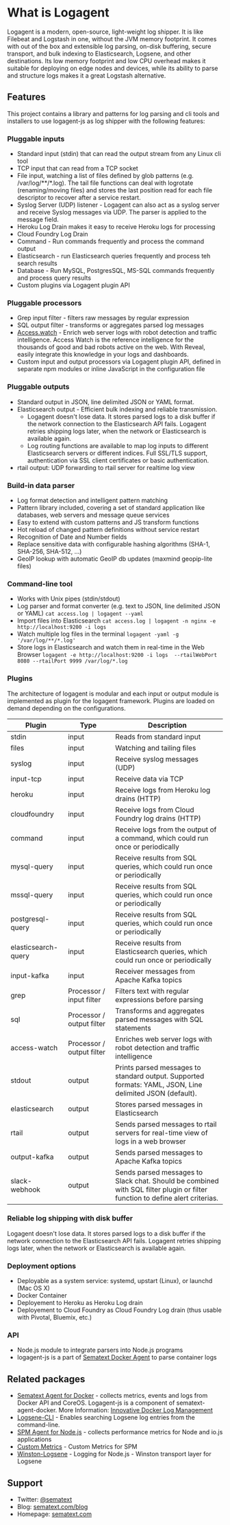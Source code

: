 # What is Logagent

Logagent is a modern, open-source, light-weight log shipper. It is like Filebeat and Logstash in one, without the JVM memory footprint.  It comes with out of the box and extensible log parsing, on-disk buffering, secure transport, and bulk indexing to Elasticsearch, Logsene, and other destinations. Its low memory footprint and low CPU overhead makes it suitable for deploying on edge nodes and devices, while its ability to parse and structure logs makes it a great Logstash alternative. 


## Features

This project contains a library and patterns for log parsing and cli tools and installers to use logagent-js as log shipper with the following features: 

### Pluggable inputs 

- Standard input (stdin) that can read the output stream from any Linux cli tool
- TCP input that can read from a TCP socket
- File input, watching a list of files defined by glob patterns (e.g. /var/log/**/*.log). The tail file functions can deal with logrotate (renaming/moving files) and stores the last position read for each file descriptor to recover after a service restart.
- Syslog Server (UDP) listener - Logagent can also act as a syslog server and receive Syslog messages via UDP. The parser is applied to the message field.
- Heroku Log Drain makes it easy to receive Heroku logs for processing
- Cloud Foundry Log Drain 
- Command - Run commands frequently and process the command output
- Elasticsearch - run Elasticsearch queries frequently and process teh search results
- Database - Run MySQL, PostgresSQL, MS-SQL commands frequently and process query results
- Custom plugins via Logagent plugin API

### Pluggable processors

- Grep input filter - filters raw messages by regular expression 
- SQL output filter - transforms or aggregates parsed log messages 
- [Access.watch](https://access.watch/reveal/logagent) - Enrich web server logs with robot detection and traffic intelligence. Access Watch is the reference intelligence for the thousands of good and bad robots active on the web. With Reveal, easily integrate this knowledge in your logs and dashboards. 
- Custom input and output processors via Logagent plugin API, defined in separate npm modules or inline JavaScript in the configuration file

### Pluggable outputs

- Standard output in JSON, line delimited JSON or YAML format. 
- Elasticsearch output -  Efficient bulk indexing and reliable transmission. 
  - Logagent doesn't lose data. It stores parsed logs to a disk buffer if the network connection to the Elasticsearch API fails. Logagent retries shipping logs later, when the network or Elasticsearch is available again. 
  - Log routing functions are available to map log inputs to different Elasticsearch servers or different indices. Full SSL/TLS support, authentication via SSL client certificates or basic authentication. 
- rtail output: UDP forwarding to rtail server for realtime log view

### Build-in data parser

- Log format detection and intelligent pattern matching
- Pattern library included, covering a set of standard application like databases, web servers and message queue services
- Easy to extend with custom patterns and JS transform functions
- Hot reload of changed pattern definitions without service restart
- Recognition of Date and Number fields
- Replace sensitive data with configurable hashing algorithms (SHA-1, SHA-256, SHA-512, …)
- GeoIP lookup with automatic GeoIP db updates (maxmind geopip-lite files)


### Command-line tool

- Works with Unix pipes (stdin/stdout)	
- Log parser and format converter (e.g. text to JSON, line delimited JSON or YAML) 
   ```cat access.log | logagent --yaml```
- Import files into Elasticsearch
  ```cat access.log | logagent -n nginx -e http://localhost:9200 -i logs```
- Watch multiple log files in the terminal
  ```logagent -yaml -g '/var/log/**/*.log'```
- Store logs in Elasticsearch and watch them in real-time in the Web Browser 
  ```logagent -e http://localhost:9200 -i logs  --rtailWebPort 8080 --rtailPort 9999 /var/log/*.log ```

### Plugins

The architecture of logagent is modular and each input or output module is implemented as plugin for the logagent framework. Plugins are loaded on demand depending on the configurations.


| Plugin              | Type                      | Description                                                                                              |
|---------------------|---------------------------|----------------------------------------------------------------------------------------------------------|
| stdin               | input                     | Reads from standard input                                                                                |
| files               | input                     | Watching and tailing files                                                                               |
| syslog              | input                     | Receive syslog messages (UDP)                                                                            |
| input-tcp           | input                     | Receive data via TCP                                                                                     |
| heroku              | input                     | Receive logs from Heroku log drains (HTTP)                                                               |
| cloudfoundry        | input                     | Receive logs from Cloud Foundry log drains (HTTP)                                                        |
| command             | input                     | Receive logs from the output of a command, which could run once or periodically                          |
| mysql-query         | input                     | Receive results from SQL queries, which could run once or periodically                                   |
| mssql-query         | input                     | Receive results from SQL queries, which could run once or periodically                                   |
| postgresql-query    | input                     | Receive results from SQL queries, which could run once or periodically                                   |
| elasticsearch-query | input                     | Receive results from Elasticsearch queries, which could run once or periodically                         |
| input-kafka         | input                     | Receiver messages from Apache Kafka topics                                                               |
| grep                | Processor / input filter  | Filters text with regular expressions before parsing                                                     |
| sql                 | Processor / output filter | Transforms and aggregates parsed messages with SQL statements                                            |
| access-watch        | Processor / output filter | Enriches web server logs with robot detection and traffic intelligence                                   |
| stdout              | output                    | Prints parsed messages to standard output. Supported formats: YAML, JSON, Line delimited JSON (default). |
| elasticsearch       | output                    | Stores parsed messages in Elasticsearch                                                                  |
| rtail               | output                    | Sends parsed messages to rtail servers for real-time view of logs in a web browser                       |
| output-kafka        | output                    | Sends parsed messages to Apache Kafka topics                                                             |
| slack-webhook        | output                    | Sends parsed messages to Slack chat. Should be combined with SQL filter plugin or filter function to define alert criterias. |




### Reliable log shipping with disk buffer

Logagent doesn't lose data.  It stores parsed logs to a disk buffer if the network connection to the Elasticsearch API fails.  Logagent retries shipping logs later, when the network or Elasticsearch is available again.  


### Deployment options
- Deployable as a system service: systemd, upstart (Linux), or launchd (Mac OS X)
- Docker Container 
- Deployement to Heroku as Heroku Log drain
- Deployement to Cloud Foundry as Cloud Foundry Log drain (thus usable with Pivotal, Bluemix, etc.)

### API 
- Node.js module to integrate parsers into Node.js programs
- logagent-js is a part of [Sematext Docker Agent](https://github.com/sematext/sematext-agent-docker) to parse container logs


## Related packages

- [Sematext Agent for Docker](https://github.com/sematext/sematext-agent-docker) - collects metrics, events and logs from Docker API and CoreOS. Logagent-js is a component of sematext-agent-docker. More Information: [Innovative Docker Log Management](http://blog.sematext.com/2015/08/12/docker-log-management/)
- [Logsene-CLI](https://github.com/sematext/logsene-cli) - Enables searching Logsene log entries from the command-line. 
- [SPM Agent for Node.js](https://github.com/sematext/spm-agent-nodejs) - collects performance metrics for Node and io.js applications
- [Custom Metrics](https://github.com/sematext/spm-metrics-js) - Custom Metrics for SPM 
- [Winston-Logsene](https://github.com/sematext/winston-logsene) - Logging for Node.js - Winston transport layer for Logsene

## Support 

- Twitter: [@sematext](http://twitter.com/sematext)
- Blog: [sematext.com/blog](http://sematext.com/blog)
- Homepage: [sematext.com](http://sematext.com)
